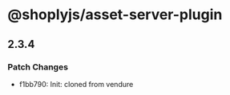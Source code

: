# @shoplyjs/asset-server-plugin

## 2.3.4

### Patch Changes

-   f1bb790: Init: cloned from vendure
